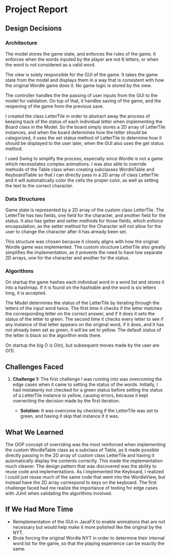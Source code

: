 # Project Report

## Design Decisions

### Architecture

The model stores the game state, and enforces the rules of the game. It enforces when the words inputed by the player are not 6 letters, or when the word is not considered as a valid word.

The view is solely responsible for the GUI of the game. It takes the game state from the model and displays them in a way that is consistent with how the original Wordle game does it. No game logic is stored by the view.

The controller handles the the passing of user inputs from the GUI to the model for validation. On top of that, it handles saving of the game, and the reopening of the game from the previous save.

I created the class LetterTile in order to abstract away the process of keeping track of the status of each individual letter when implementing the Board class in the Model. So the board simply stores a 2D array of LetterTile instances, and when the board determines how the letter should be categorized, it uses the set status method of LetterTile to determine how it should be displayed to the user later, when the GUI also uses the get status method.

I used Swing to simplify the process, especially since Wordle is not a game which necessitates complex animations. I was also able to override methods of the Table class when creating subclasses WordleTable and KeyboardTable so that I can directly pass in a 2D array of class LetterTile and it will automatically color the cells the proper color, as well as setting the text to the correct character.

### Data Structures

Game state is represented by a 2D array of the custom class LetterTile. The LetterTile has two fields, one field for the character, and another field for the status. It also has getter and setter methods for those fields, which enforce encapsulation, as the setter method for the Character will not allow for the user to change the character after it has already been set.

This structure was chosen because it closely aligns with how the original Wordle game was implemented. The custom structure LetterTile also greatly simplifies the implementation, as it prevents the need to have tow separate 2D arrays, one for the character and another for the status. 

### Algorithms

On startup the game hashes each individual word in a word list and stores it into a hashmap. If it is found on the hashtable and the word is six letters long, it is accepted.

The Model determines the status of the LetterTile by iterating through the letters of the input word twice. The first time it checks if the letter matches the corresponding letter on the correct answer, and if it does it sets the status of the letter to green. The second time it checks every letter to see if any instance of that letter appears on the original word, if it does, and it has not already been set as green, it will be set to yellow. The default status of the letter is black so the algorithm ends there. 

On startup the big O is O(n), but subsequent moves made by the user are O(1).


## Challenges Faced
1. **Challenge 1:** The first challenge I was running into was overcoming the edge cases when it came to setting the status of the words. Initially, I had mistakenly not checked for a green status before setting the status of a LetterTile instance to yellow, causing errors, because it kept overwriting the decision made by the first iteration.

   - **Solution:** It was overcome by checking if the LetterTile was set to green, and having it skip that instance if it was.
   

## What We Learned
The OOP concept of overriding was the most reinforced when implementing the custom WordleTable class as a subclass of Table, as it made possible directly passing in the 2D array of custom class LetterTile and having it automatically display the contents correctly. This made the implementation much cleaner. 
The design pattern that was discovered was the ability to reuse code and implementations. As I implemented the Keyboard, I realized I could just reuse much of the same code that went into the WordleView, but instead have the 2D array correspond to keys on the keyboard.
The first challenge faced had me realize the importance of testing for edge cases with JUnit when validating the algorithms involved. 

## If We Had More Time
- Reimplementation of the GUI in JavaFX to enable animations that are not necessary but would help make it more polished like the original by the NYT.
- Brute forcing the original Wordle NYT in order to determine their internal word list for the game, so that the playing experience can be exactly the same.
